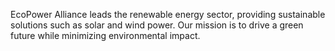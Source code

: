 EcoPower Alliance leads the renewable energy sector, providing sustainable solutions such as solar and wind power. Our mission is to drive a green future while minimizing environmental impact.
